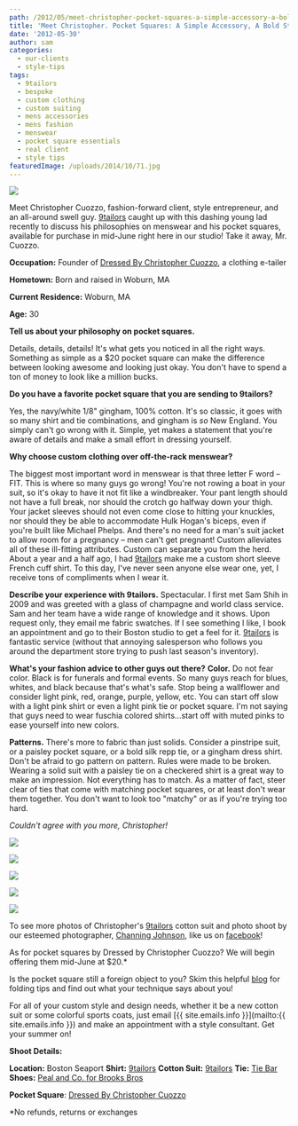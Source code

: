 ```yaml
---
path: /2012/05/meet-christopher-pocket-squares-a-simple-accessory-a-bold-statement/
title: 'Meet Christopher. Pocket Squares: A Simple Accessory, A Bold Statement'
date: '2012-05-30'
author: sam
categories:
  - our-clients
  - style-tips
tags:
  - 9tailors
  - bespoke
  - custom clothing
  - custom suiting
  - mens accessories
  - mens fashion
  - menswear
  - pocket square essentials
  - real client
  - style tips
featuredImage: /uploads/2014/10/71.jpg
---
```



[![](http://3.bp.blogspot.com/-KuoeYnfJvLg/T8E9aYSOJEI/AAAAAAAAAWM/aXu-v_HAOu4/s640/CUOZZO_PROFILE.jpg)](http://3.bp.blogspot.com/-KuoeYnfJvLg/T8E9aYSOJEI/AAAAAAAAAWM/aXu-v_HAOu4/s1600/CUOZZO_PROFILE.jpg)

Meet Christopher Cuozzo, fashion-forward client, style entrepreneur, and an all-around swell guy. [9tailors](http://www.9tailors.com/) caught up with this dashing young lad recently to discuss his philosophies on menswear and his pocket squares, available for purchase in mid-June right here in our studio! Take it away, Mr. Cuozzo.

**Occupation:** 
Founder of [Dressed By Christopher Cuozzo](http://www.dressedbycc.com/), a clothing e-tailer 

**Hometown:**
Born and raised in Woburn, MA

**Current Residence:** 
Woburn, MA 

**Age:**
30

**Tell us about your philosophy on pocket squares.**

Details, details, details! It's what gets you noticed in all the right ways. Something as simple as a $20 pocket square can make the difference between looking awesome and looking just okay. You don't have to spend a ton of money to look like a million bucks.

**Do you have a favorite pocket square that you are sending to 9tailors?**

Yes, the navy/white 1/8" gingham, 100% cotton. It's so classic, it goes with so many shirt and tie combinations, and gingham is _so_ New England. You simply can't go wrong with it. Simple, yet makes a statement that you're aware of details and make a small effort in dressing yourself. 

**Why choose custom clothing over off-the-rack menswear?**

The biggest most important word in menswear is that three letter F word – FIT. This is where so many guys go wrong! You're not rowing a boat in your suit, so it's okay to have it not fit like a windbreaker. Your pant length should not have a full break, nor should the crotch go halfway down your thigh. Your jacket sleeves should not even come close to hitting your knuckles, nor should they be able to accommodate Hulk Hogan's biceps, even if you're built like Michael Phelps. And there's no need for a man's suit jacket to allow room for a pregnancy – men can't get pregnant! Custom alleviates all of these ill-fitting attributes. Custom can separate you from the herd. About a year and a half ago, I had [9tailors](http://www.9tailors.com/) make me a custom short sleeve French cuff shirt. To this day, I've never seen anyone else wear one, yet, I receive tons of compliments when I wear it.

**Describe your experience with 9tailors.**
Spectacular. I first met Sam Shih in 2009 and was greeted with a glass of champagne and world class service. Sam and her team have a wide range of knowledge and it shows. Upon request only, they email me fabric swatches. If I see something I like, I book an appointment and go to their Boston studio to get a feel for it. [9tailors](http://www.9tailors.com/) is fantastic service (without that annoying salesperson who follows you around the department store trying to push last season's inventory).

**What's your fashion advice to other guys out there?**
**Color.** Do not fear color. Black is for funerals and formal events. So many guys reach for blues, whites, and black because that's what's safe. Stop being a wallflower and consider light pink, red, orange, purple, yellow, etc. You can start off slow with a light pink shirt or even a light pink tie or pocket square. I'm not saying that guys need to wear fuschia colored shirts...start off with muted pinks to ease yourself into new colors.

**Patterns.** There's more to fabric than just solids. Consider a pinstripe suit, or a paisley pocket square, or a bold silk repp tie, or a gingham dress shirt. Don't be afraid to go pattern on pattern. Rules were made to be broken. Wearing a solid suit with a paisley tie on a checkered shirt is a great way to make an impression. Not everything has to match. As a matter of fact, steer clear of ties that come with matching pocket squares, or at least don't wear them together. You don't want to look too "matchy" or as if you're trying too hard.

_Couldn't agree with you more, Christopher!_ 

[![](http://4.bp.blogspot.com/-Zhr7hEd102Y/T8Ex0G6A5TI/AAAAAAAAAVQ/noqo4baBo2I/s400/20120414-9tailors-0086.jpg)](http://4.bp.blogspot.com/-Zhr7hEd102Y/T8Ex0G6A5TI/AAAAAAAAAVQ/noqo4baBo2I/s1600/20120414-9tailors-0086.jpg)

[![](http://2.bp.blogspot.com/-pR2pOjU67sw/T8E8rlwN9nI/AAAAAAAAAV0/ywPMCkV6aY4/s400/20120414-9tailors-0151.jpg)](http://2.bp.blogspot.com/-pR2pOjU67sw/T8E8rlwN9nI/AAAAAAAAAV0/ywPMCkV6aY4/s1600/20120414-9tailors-0151.jpg)

[![](http://4.bp.blogspot.com/-b8kSQvXScLk/T8E81prGDLI/AAAAAAAAAV8/j8bYxMS4zSQ/s400/20120414-9tailors-0298.jpg)](http://4.bp.blogspot.com/-b8kSQvXScLk/T8E81prGDLI/AAAAAAAAAV8/j8bYxMS4zSQ/s1600/20120414-9tailors-0298.jpg)

[![](http://4.bp.blogspot.com/-DWecOfUAzHw/T8E8_fsLwfI/AAAAAAAAAWE/n60Z0_Xd3dQ/s400/20120414-9tailors-0357.jpg)](http://4.bp.blogspot.com/-DWecOfUAzHw/T8E8_fsLwfI/AAAAAAAAAWE/n60Z0_Xd3dQ/s1600/20120414-9tailors-0357.jpg)

[![](http://1.bp.blogspot.com/-izilXccA9Pc/T8uOAuK6HoI/AAAAAAAAMcE/o8On3JSFgvw/s400/20120414-9tailors-0230.jpg)](http://1.bp.blogspot.com/-izilXccA9Pc/T8uOAuK6HoI/AAAAAAAAMcE/o8On3JSFgvw/s1600/20120414-9tailors-0230.jpg)

To see more photos of Christopher's [9tailors](http://www.9tailors.com/) cotton suit and photo shoot by our esteemed photographer, [Channing Johnson](http://www.channingjohnson.com/), like us on [facebook](https://www.facebook.com/pages/9tailors/49696314250)! 

As for pocket squares by Dressed by Christopher Cuozzo? We will begin offering them mid-June at $20.\*

Is the pocket square still a foreign object to you? Skim this helpful [blog](http://guerreisms.com/) for folding tips and find out what your technique says about you!

For all of your custom style and design needs, whether it be a new cotton suit or some colorful sports coats, just email [{{ site.emails.info }}](mailto:{{ site.emails.info }}) and make an appointment with a style consultant. Get your summer on!

**Shoot Details:**

**Location:** Boston Seaport **Shirt:** [9tailors](http://www.9tailors.com/) 
**Cotton Suit:** [9tailors](http://www.9tailors.com/) 
**Tie:** [Tie Bar](http://www.thetiebar.com/) **Shoes:** [Peal and Co. for Brooks Bros](http://www.brooksbrothers.com/timelessclassics/footwear.tem) 

**Pocket Square**: [Dressed By Christopher Cuozzo](http://www.dressedbycc.com/)

\*No refunds, returns or exchanges